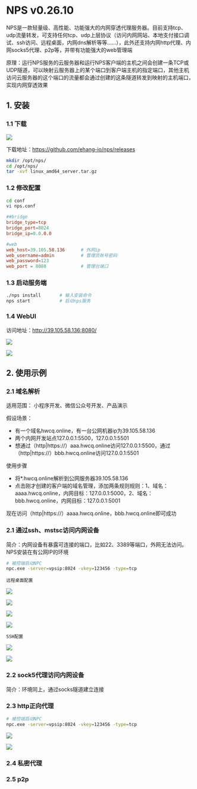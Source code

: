 # NPS v0.26.10

NPS是一款轻量级、高性能、功能强大的内网穿透代理服务器。目前支持tcp、udp流量转发，可支持任何tcp、udp上层协议（访问内网网站、本地支付接口调试、ssh访问、远程桌面，内网dns解析等等……），此外还支持内网http代理、内网socks5代理、p2p等，并带有功能强大的web管理端

原理：运行NPS服务的云服务器和运行NPS客户端的主机之间会创建一条TCP或UDP隧道，可以映射云服务器上的某个端口到客户端主机的指定端口，其他主机访问云服务器的这个端口的流量都会通过创建的这条隧道转发到映射的主机端口，实现内网穿透效果

## 1. 安装

### 1.1 下载

![](../../assets/_images/deploy/nps/nps1.png)

下载地址：https://github.com/ehang-io/nps/releases

```bash
mkdir /opt/nps/
cd /opt/nps/
tar -xvf linux_amd64_server.tar.gz
```

### 1.2 修改配置

```bash
cd conf
vi nps.conf
```

```conf
##bridge
bridge_type=tcp
bridge_port=8024
bridge_ip=0.0.0.0

#web
web_host=39.105.58.136      # 外网ip
web_username=admin          # 管理员账号密码
web_password=123
web_port = 8080             # 管理台端口
```

### 1.3 启动服务端

```bash
./nps install       # 输入安装命令
nps start           # 启动nps服务
```

### 1.4 WebUI

访问地址：http://39.105.58.136:8080/

![](../../assets/_images/deploy/nps/nps2.png)

![](../../assets/_images/deploy/nps/nps3.png)

## 2. 使用示例

### 2.1 域名解析

适用范围： 小程序开发、微信公众号开发、产品演示

假设场景：
- 有一个域名hwcq.online，有一台公网机器ip为39.105.58.136
- 两个内网开发站点127.0.0.1:5500，127.0.0.1:5501
- 想通过（http|https://）aaa.hwcq.online访问127.0.0.1:5500，通过（http|https://）bbb.hwcq.online访问127.0.0.1:5501

使用步骤
- 将*.hwcq.online解析到公网服务器39.105.58.136
- 点击刚才创建的客户端的域名管理，添加两条规则规则：1、域名：aaaa.hwcq.online，内网目标：127.0.0.1:5000，2、域名：bbb.hwcq.online，内网目标：127.0.0.1:5001

现在访问（http|https://）aaaa.hwcq.online，bbb.hwcq.online即可成功


### 2.1 通过ssh、mstsc访问内网设备

简介：内网设备有暴露可连接的端口，比如22、3389等端口，外网无法访问。NPS安装在有公网IP的环境

```bash
# 被控端启动NPC
npc.exe -server=vpsip:8024 -vkey=123456 -type=tcp
```

`远程桌面配置`

![](../../assets/_images/deploy/nps/nps4.png)

![](../../assets/_images/deploy/nps/nps5.png)

![](../../assets/_images/deploy/nps/nps6.png)

![](../../assets/_images/deploy/nps/nps7.png)

`SSH配置`

![](../../assets/_images/deploy/nps/nps11.png)

![](../../assets/_images/deploy/nps/nps10.png)

### 2.2 sock5代理访问内网设备

简介：环境同上，通过socks隧道建立连接

### 2.3 http正向代理

```bash
# 被控端启动NPC
npc.exe -server=vpsip:8024 -vkey=123456 -type=tcp
```

![](../../assets/_images/deploy/nps/nps8.png)

![](../../assets/_images/deploy/nps/nps9.png)



### 2.4 私密代理

### 2.5 p2p